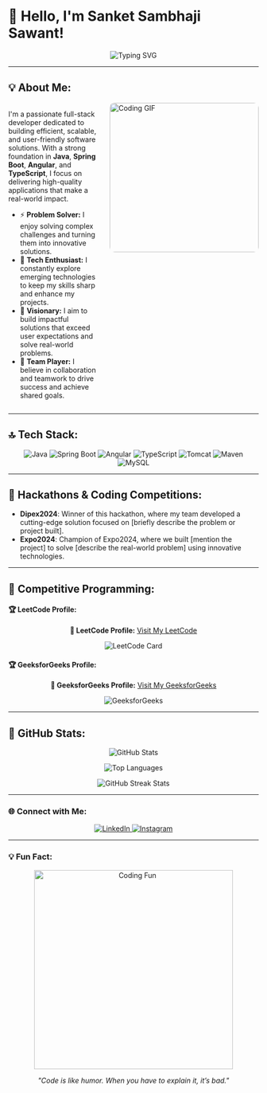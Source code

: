 # 👋 Hello, I'm Sanket Sambhaji Sawant!

<p align="center">
  <img src="https://readme-typing-svg.demolab.com?font=Fira+Code&size=24&pause=1000&color=FF5733&center=true&vCenter=true&width=700&lines=CS+Enthusiast+%7C+Full-Stack+Developer+%7C+Problem+Solver;Java+%7C+Spring+Boot+%7C+Angular+%7C+TypeScript+Expert;Building+Scalable+and+Impactful+Tech+Solutions!" alt="Typing SVG" />
</p>

---

## 💡 About Me:

<div style="display: flex; align-items: flex-start; justify-content: space-between;">
  <div style="flex: 1;">
    <p>
      I'm a passionate full-stack developer dedicated to building efficient, scalable, and user-friendly software solutions. With a strong foundation in <strong>Java</strong>, <strong>Spring Boot</strong>, <strong>Angular</strong>, and <strong>TypeScript</strong>, I focus on delivering high-quality applications that make a real-world impact.
    </p>
    <ul>
      <li>⚡ <strong>Problem Solver:</strong> I enjoy solving complex challenges and turning them into innovative solutions.</li>
      <li>🚀 <strong>Tech Enthusiast:</strong> I constantly explore emerging technologies to keep my skills sharp and enhance my projects.</li>
      <li>🎯 <strong>Visionary:</strong> I aim to build impactful solutions that exceed user expectations and solve real-world problems.</li>
      <li>🌟 <strong>Team Player:</strong> I believe in collaboration and teamwork to drive success and achieve shared goals.</li>
    </ul>
  </div>
  <div style="flex: 0 0 auto; margin-left: 20px;">
    <img src="https://media.giphy.com/media/qgQUggAC3Pfv687qPC/giphy.gif" alt="Coding GIF" style="border-radius: 10px; width: 300px;" />
  </div>
</div>

---

## 🔝 Tech Stack:
<p align="center">
  <img src="https://img.shields.io/badge/Java-%23ED8B00.svg?style=for-the-badge&logo=openjdk&logoColor=white" alt="Java" />
  <img src="https://img.shields.io/badge/Spring_Boot-%236DB33F.svg?style=for-the-badge&logo=spring-boot&logoColor=white" alt="Spring Boot" />
  <img src="https://img.shields.io/badge/Angular-%23E23237.svg?style=for-the-badge&logo=angular&logoColor=white" alt="Angular" />
  <img src="https://img.shields.io/badge/TypeScript-%23007ACC.svg?style=for-the-badge&logo=typescript&logoColor=white" alt="TypeScript" />
  <img src="https://img.shields.io/badge/Apache_Tomcat-%23F8DC75.svg?style=for-the-badge&logo=apache-tomcat&logoColor=black" alt="Tomcat" />
  <img src="https://img.shields.io/badge/Maven-%23C71A36.svg?style=for-the-badge&logo=apache-maven&logoColor=white" alt="Maven" />
  <img src="https://img.shields.io/badge/MySQL-%234479A1.svg?style=for-the-badge&logo=mysql&logoColor=white" alt="MySQL" />
</p>

---

## 🏅 **Hackathons & Coding Competitions**:
- **Dipex2024**: Winner of this hackathon, where my team developed a cutting-edge solution focused on [briefly describe the problem or project built].
- **Expo2024**: Champion of Expo2024, where we built [mention the project] to solve [describe the real-world problem] using innovative technologies.

---

## 🌟 **Competitive Programming**:

#### 🏆 **LeetCode Profile**:
<div align="center">
  <p><strong>🎯 LeetCode Profile:</strong> <a href="https://leetcode.com/Sanket9326/" target="_blank">Visit My LeetCode</a></p>
  <img src="https://leetcard.jacoblin.cool/Sanket9326?theme=dark&ext=heatmap&font=Source%20Code%20Pro" alt="LeetCode Card" />
</div>

#### 🏆 **GeeksforGeeks Profile**:
<div align="center">
  <p><strong>📝 GeeksforGeeks Profile:</strong> <a href="https://www.geeksforgeeks.org/user/sawantsasrdd/" target="_blank">Visit My GeeksforGeeks</a></p>
  <img src="https://img.shields.io/badge/GeeksforGeeks-%2361B72E.svg?style=for-the-badge&logo=geeksforgeeks&logoColor=white" alt="GeeksforGeeks" />
</div>

---

## 🚀 **GitHub Stats**:
<p align="center">
  <img src="https://github-readme-stats.vercel.app/api?username=sanket9326&show_icons=true&theme=radical" alt="GitHub Stats" />
</p>
<p align="center">
  <img src="https://github-readme-stats.vercel.app/api/top-langs/?username=sanket9326&layout=compact&theme=radical" alt="Top Languages" />
</p>
<p align="center">
  <img src="https://github-readme-streak-stats.herokuapp.com?user=sanket9326&theme=radical&hide_border=false" alt="GitHub Streak Stats" />
</p>

---

### 🌐 **Connect with Me**:
<p align="center">
  <a href="https://www.linkedin.com/in/sanket-sawant-02b80a252/" target="_blank">
    <img src="https://img.shields.io/badge/LinkedIn-%230077B5.svg?style=for-the-badge&logo=linkedin&logoColor=white" alt="LinkedIn"/>
  </a>
  <a href="https://www.instagram.com/sanket_9326?igsh=MWRxbmJ3Yzk5bWduNQ==" target="_blank">
    <img src="https://img.shields.io/badge/Instagram-%23E4405F.svg?style=for-the-badge&logo=instagram&logoColor=white" alt="Instagram"/>
  </a>
</p>

---

### 💡 **Fun Fact**:
<p align="center">
  <img src="https://media.giphy.com/media/Ll22OhMLAlVDb8UQWe/giphy.gif" alt="Coding Fun" width="400px" />
</p>
<p align="center">
  <i>"Code is like humor. When you have to explain it, it’s bad."</i>
</p>
